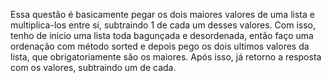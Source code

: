 Essa questão é basicamente pegar os dois maiores valores de uma lista e multiplica-los entre si, subtraindo 1 de cada um desses valores. Com isso, tenho de inicio uma lista toda bagunçada e desordenada, então faço uma ordenação com método sorted e depois pego os dois ultimos valores da lista, que obrigatoriamente são os maiores. Após isso, já retorno a resposta com os valores, subtraindo um de cada.